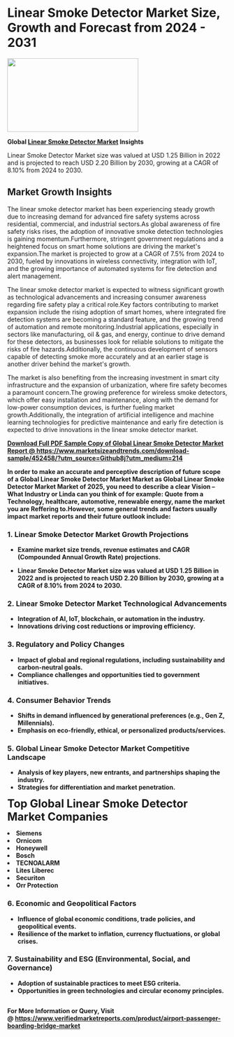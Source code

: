 <H1>Linear Smoke Detector Market Size, Growth and Forecast from 2024 - 2031</H1><img class="aligncenter size-medium wp-image-584254" src="https://thirdeyenews.in/wp-content/uploads/2024/09/Global-Market-Research-300x168.jpeg" alt="" width="300" height="168" /><p><strong>Global&nbsp;<a href="https://www.marketsizeandtrends.com/download-sample/452458/?utm_source=Github8j?utm_medium=214">Linear Smoke Detector Market</a> Insights</strong></p><p>Linear Smoke Detector Market size was valued at USD 1.25 Billion in 2022 and is projected to reach USD 2.20 Billion by 2030, growing at a CAGR of 8.10% from 2024 to 2030.</p><p><h2>Market Growth Insights</h2> <p>The linear smoke detector market has been experiencing steady growth due to increasing demand for advanced fire safety systems across residential, commercial, and industrial sectors.As global awareness of fire safety risks rises, the adoption of innovative smoke detection technologies is gaining momentum.Furthermore, stringent government regulations and a heightened focus on smart home solutions are driving the market's expansion.The market is projected to grow at a CAGR of 7.5% from 2024 to 2030, fueled by innovations in wireless connectivity, integration with IoT, and the growing importance of automated systems for fire detection and alert management.</p> <p><strong><a href="#"></a></strong></p> <p>The linear smoke detector market is expected to witness significant growth as technological advancements and increasing consumer awareness regarding fire safety play a critical role.Key factors contributing to market expansion include the rising adoption of smart homes, where integrated fire detection systems are becoming a standard feature, and the growing trend of automation and remote monitoring.Industrial applications, especially in sectors like manufacturing, oil & gas, and energy, continue to drive demand for these detectors, as businesses look for reliable solutions to mitigate the risks of fire hazards.Additionally, the continuous development of sensors capable of detecting smoke more accurately and at an earlier stage is another driver behind the market's growth.</p> <p>The market is also benefiting from the increasing investment in smart city infrastructure and the expansion of urbanization, where fire safety becomes a paramount concern.The growing preference for wireless smoke detectors, which offer easy installation and maintenance, along with the demand for low-power consumption devices, is further fueling market growth.Additionally, the integration of artificial intelligence and machine learning technologies for predictive maintenance and early fire detection is expected to drive innovations in the linear smoke detector market.</p> <p><strong><a href="#"></p><p><span class=""><strong>Download Full PDF Sample Copy of Global Linear Smoke Detector Market Report</strong> @ <a href="https://www.marketsizeandtrends.com/download-sample/452458/?utm_source=Github8j?utm_medium=214" target="_blank">https://www.marketsizeandtrends.com/download-sample/452458/?utm_source=Github8j?utm_medium=214</a></span></p><p>In order to make an accurate and perceptive description of future scope of a Global&nbsp;Linear Smoke Detector Market Market as Global&nbsp;Linear Smoke Detector Market Market of 2025, you need to describe a clear Vision &ndash; What Industry or Linda can you think of for example: Quote from a Technology, healthcare, automotive, renewable energy, name the market you are Reffering to.However, some general trends and factors usually impact market reports and their future outlook include:</p><h3>1.&nbsp;<strong>Linear Smoke Detector Market Growth Projections</strong></h3><ul><li>Examine market size trends, revenue estimates and CAGR (Compounded Annual Growth Rate) projections.</li><li><p>Linear Smoke Detector Market size was valued at USD 1.25 Billion in 2022 and is projected to reach USD 2.20 Billion by 2030, growing at a CAGR of 8.10% from 2024 to 2030.</p></li></ul><h3>2.&nbsp;<strong>Linear Smoke Detector Market Technological Advancements</strong></h3><ul><li>Integration of AI, IoT, blockchain, or automation in the industry.</li><li>Innovations driving cost reductions or improving efficiency.</li></ul><h3>3.&nbsp;<strong>Regulatory and Policy Changes</strong></h3><ul><li>Impact of global and regional regulations, including sustainability and carbon-neutral goals.</li><li>Compliance challenges and opportunities tied to government initiatives.</li></ul><h3>4.&nbsp;<strong>Consumer Behavior Trends</strong></h3><ul><li>Shifts in demand influenced by generational preferences (e.g., Gen Z, Millennials).</li><li>Emphasis on eco-friendly, ethical, or personalized products/services.</li></ul><h3>5.&nbsp;<strong>Global Linear Smoke Detector Market Competitive Landscape</strong></h3><ul><li>Analysis of key players, new entrants, and partnerships shaping the industry.</li><li>Strategies for differentiation and market penetration.</li></ul><p data-pm-slice="1 1 []"><span style="color: inherit; font-family: inherit; font-size: 25px;">Top Global Linear Smoke Detector Market Companies</span></p><div class="" data-test-id=""><p><li>Siemens</li><li> Ornicom</li><li> Honeywell</li><li> Bosch</li><li> TECNOALARM</li><li> Lites Liberec</li><li> Securiton</li><li> Orr Protection</li></p></div><h3>6.&nbsp;<strong>Economic and Geopolitical Factors</strong></h3><ul><li>Influence of global economic conditions, trade policies, and geopolitical events.</li><li>Resilience of the market to inflation, currency fluctuations, or global crises.</li></ul><h3>7.&nbsp;<strong>Sustainability and ESG (Environmental, Social, and Governance)</strong></h3><ul><li>Adoption of sustainable practices to meet ESG criteria.</li><li>Opportunities in green technologies and circular economy principles.</li></ul><h2><strong style="font-size: 14px;">For More Information or Query, Visit @&nbsp;</strong><a style="background-color: #ffffff; font-size: 14px;" href="https://www.marketsizeandtrends.com/report/linear-smoke-detector-market/" target="_blank">https://www.verifiedmarketreports.com/product/airport-passenger-boarding-bridge-market</a></h2>